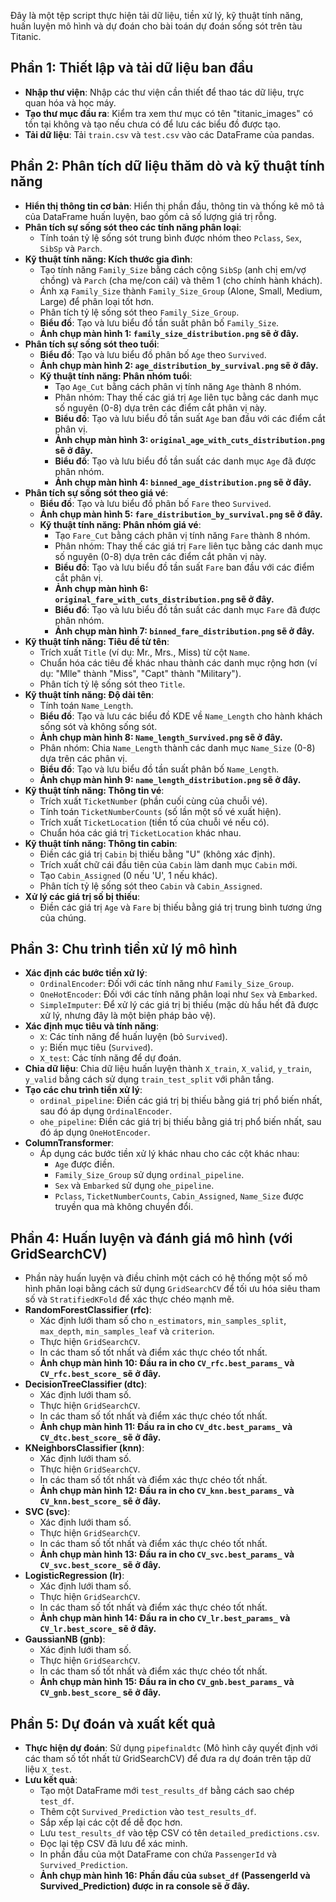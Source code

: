 Đây là một tệp script thực hiện tải dữ liệu, tiền xử lý, kỹ thuật tính năng, huấn luyện mô hình và dự đoán cho bài toán dự đoán sống sót trên tàu Titanic.

## Phần 1: Thiết lập và tải dữ liệu ban đầu

* **Nhập thư viện**: Nhập các thư viện cần thiết để thao tác dữ liệu, trực quan hóa và học máy.
* **Tạo thư mục đầu ra**: Kiểm tra xem thư mục có tên "titanic\_images" có tồn tại không và tạo nếu chưa có để lưu các biểu đồ được tạo.
* **Tải dữ liệu**: Tải `train.csv` và `test.csv` vào các DataFrame của pandas.

## Phần 2: Phân tích dữ liệu thăm dò và kỹ thuật tính năng

* **Hiển thị thông tin cơ bản**: Hiển thị phần đầu, thông tin và thống kê mô tả của DataFrame huấn luyện, bao gồm cả số lượng giá trị rỗng.
* **Phân tích sự sống sót theo các tính năng phân loại**:
    * Tính toán tỷ lệ sống sót trung bình được nhóm theo `Pclass`, `Sex`, `SibSp` và `Parch`.
* **Kỹ thuật tính năng: Kích thước gia đình**:
    * Tạo tính năng `Family_Size` bằng cách cộng `SibSp` (anh chị em/vợ chồng) và `Parch` (cha mẹ/con cái) và thêm 1 (cho chính hành khách).
    * Ánh xạ `Family_Size` thành `Family_Size_Group` (Alone, Small, Medium, Large) để phân loại tốt hơn.
    * Phân tích tỷ lệ sống sót theo `Family_Size_Group`.
    * **Biểu đồ**: Tạo và lưu biểu đồ tần suất phân bố `Family_Size`.
    * **Ảnh chụp màn hình 1: `family_size_distribution.png` sẽ ở đây.**
* **Phân tích sự sống sót theo tuổi**:
    * **Biểu đồ**: Tạo và lưu biểu đồ phân bố `Age` theo `Survived`.
    * **Ảnh chụp màn hình 2: `age_distribution_by_survival.png` sẽ ở đây.**
    * **Kỹ thuật tính năng: Phân nhóm tuổi**:
        * Tạo `Age_Cut` bằng cách phân vị tính năng `Age` thành 8 nhóm.
        * Phân nhóm: Thay thế các giá trị `Age` liên tục bằng các danh mục số nguyên (0-8) dựa trên các điểm cắt phân vị này.
        * **Biểu đồ**: Tạo và lưu biểu đồ tần suất `Age` ban đầu với các điểm cắt phân vị.
        * **Ảnh chụp màn hình 3: `original_age_with_cuts_distribution.png` sẽ ở đây.**
        * **Biểu đồ**: Tạo và lưu biểu đồ tần suất các danh mục `Age` đã được phân nhóm.
        * **Ảnh chụp màn hình 4: `binned_age_distribution.png` sẽ ở đây.**
* **Phân tích sự sống sót theo giá vé**:
    * **Biểu đồ**: Tạo và lưu biểu đồ phân bố `Fare` theo `Survived`.
    * **Ảnh chụp màn hình 5: `fare_distribution_by_survival.png` sẽ ở đây.**
    * **Kỹ thuật tính năng: Phân nhóm giá vé**:
        * Tạo `Fare_Cut` bằng cách phân vị tính năng `Fare` thành 8 nhóm.
        * Phân nhóm: Thay thế các giá trị `Fare` liên tục bằng các danh mục số nguyên (0-8) dựa trên các điểm cắt phân vị này.
        * **Biểu đồ**: Tạo và lưu biểu đồ tần suất `Fare` ban đầu với các điểm cắt phân vị.
        * **Ảnh chụp màn hình 6: `original_fare_with_cuts_distribution.png` sẽ ở đây.**
        * **Biểu đồ**: Tạo và lưu biểu đồ tần suất các danh mục `Fare` đã được phân nhóm.
        * **Ảnh chụp màn hình 7: `binned_fare_distribution.png` sẽ ở đây.**
* **Kỹ thuật tính năng: Tiêu đề từ tên**:
    * Trích xuất `Title` (ví dụ: Mr., Mrs., Miss) từ cột `Name`.
    * Chuẩn hóa các tiêu đề khác nhau thành các danh mục rộng hơn (ví dụ: "Mlle" thành "Miss", "Capt" thành "Military").
    * Phân tích tỷ lệ sống sót theo `Title`.
* **Kỹ thuật tính năng: Độ dài tên**:
    * Tính toán `Name_Length`.
    * **Biểu đồ**: Tạo và lưu các biểu đồ KDE về `Name_Length` cho hành khách sống sót và không sống sót.
    * **Ảnh chụp màn hình 8: `Name_length_Survived.png` sẽ ở đây.**
    * Phân nhóm: Chia `Name_Length` thành các danh mục `Name_Size` (0-8) dựa trên các phân vị.
    * **Biểu đồ**: Tạo và lưu biểu đồ tần suất phân bố `Name_Length`.
    * **Ảnh chụp màn hình 9: `name_length_distribution.png` sẽ ở đây.**
* **Kỹ thuật tính năng: Thông tin vé**:
    * Trích xuất `TicketNumber` (phần cuối cùng của chuỗi vé).
    * Tính toán `TicketNumberCounts` (số lần một số vé xuất hiện).
    * Trích xuất `TicketLocation` (tiền tố của chuỗi vé nếu có).
    * Chuẩn hóa các giá trị `TicketLocation` khác nhau.
* **Kỹ thuật tính năng: Thông tin cabin**:
    * Điền các giá trị `Cabin` bị thiếu bằng "U" (không xác định).
    * Trích xuất chữ cái đầu tiên của `Cabin` làm danh mục `Cabin` mới.
    * Tạo `Cabin_Assigned` (0 nếu 'U', 1 nếu khác).
    * Phân tích tỷ lệ sống sót theo `Cabin` và `Cabin_Assigned`.
* **Xử lý các giá trị số bị thiếu**:
    * Điền các giá trị `Age` và `Fare` bị thiếu bằng giá trị trung bình tương ứng của chúng.

## Phần 3: Chu trình tiền xử lý mô hình

* **Xác định các bước tiền xử lý**:
    * `OrdinalEncoder`: Đối với các tính năng như `Family_Size_Group`.
    * `OneHotEncoder`: Đối với các tính năng phân loại như `Sex` và `Embarked`.
    * `SimpleImputer`: Để xử lý các giá trị bị thiếu (mặc dù hầu hết đã được xử lý, nhưng đây là một biện pháp bảo vệ).
* **Xác định mục tiêu và tính năng**:
    * `X`: Các tính năng để huấn luyện (bỏ `Survived`).
    * `y`: Biến mục tiêu (`Survived`).
    * `X_test`: Các tính năng để dự đoán.
* **Chia dữ liệu**: Chia dữ liệu huấn luyện thành `X_train`, `X_valid`, `y_train`, `y_valid` bằng cách sử dụng `train_test_split` với phân tầng.
* **Tạo các chu trình tiền xử lý**:
    * `ordinal_pipeline`: Điền các giá trị bị thiếu bằng giá trị phổ biến nhất, sau đó áp dụng `OrdinalEncoder`.
    * `ohe_pipeline`: Điền các giá trị bị thiếu bằng giá trị phổ biến nhất, sau đó áp dụng `OneHotEncoder`.
* **ColumnTransformer**:
    * Áp dụng các bước tiền xử lý khác nhau cho các cột khác nhau:
        * `Age` được điền.
        * `Family_Size_Group` sử dụng `ordinal_pipeline`.
        * `Sex` và `Embarked` sử dụng `ohe_pipeline`.
        * `Pclass`, `TicketNumberCounts`, `Cabin_Assigned`, `Name_Size` được truyền qua mà không chuyển đổi.

## Phần 4: Huấn luyện và đánh giá mô hình (với GridSearchCV)

* Phần này huấn luyện và điều chỉnh một cách có hệ thống một số mô hình phân loại bằng cách sử dụng `GridSearchCV` để tối ưu hóa siêu tham số và `StratifiedKFold` để xác thực chéo mạnh mẽ.
* **RandomForestClassifier (rfc)**:
    * Xác định lưới tham số cho `n_estimators`, `min_samples_split`, `max_depth`, `min_samples_leaf` và `criterion`.
    * Thực hiện `GridSearchCV`.
    * In các tham số tốt nhất và điểm xác thực chéo tốt nhất.
    * **Ảnh chụp màn hình 10: Đầu ra in cho `CV_rfc.best_params_` và `CV_rfc.best_score_` sẽ ở đây.**
* **DecisionTreeClassifier (dtc)**:
    * Xác định lưới tham số.
    * Thực hiện `GridSearchCV`.
    * In các tham số tốt nhất và điểm xác thực chéo tốt nhất.
    * **Ảnh chụp màn hình 11: Đầu ra in cho `CV_dtc.best_params_` và `CV_dtc.best_score_` sẽ ở đây.**
* **KNeighborsClassifier (knn)**:
    * Xác định lưới tham số.
    * Thực hiện `GridSearchCV`.
    * In các tham số tốt nhất và điểm xác thực chéo tốt nhất.
    * **Ảnh chụp màn hình 12: Đầu ra in cho `CV_knn.best_params_` và `CV_knn.best_score_` sẽ ở đây.**
* **SVC (svc)**:
    * Xác định lưới tham số.
    * Thực hiện `GridSearchCV`.
    * In các tham số tốt nhất và điểm xác thực chéo tốt nhất.
    * **Ảnh chụp màn hình 13: Đầu ra in cho `CV_svc.best_params_` và `CV_svc.best_score_` sẽ ở đây.**
* **LogisticRegression (lr)**:
    * Xác định lưới tham số.
    * Thực hiện `GridSearchCV`.
    * In các tham số tốt nhất và điểm xác thực chéo tốt nhất.
    * **Ảnh chụp màn hình 14: Đầu ra in cho `CV_lr.best_params_` và `CV_lr.best_score_` sẽ ở đây.**
* **GaussianNB (gnb)**:
    * Xác định lưới tham số.
    * Thực hiện `GridSearchCV`.
    * In các tham số tốt nhất và điểm xác thực chéo tốt nhất.
    * **Ảnh chụp màn hình 15: Đầu ra in cho `CV_gnb.best_params_` và `CV_gnb.best_score_` sẽ ở đây.**

## Phần 5: Dự đoán và xuất kết quả

* **Thực hiện dự đoán**: Sử dụng `pipefinaldtc` (Mô hình cây quyết định với các tham số tốt nhất từ GridSearchCV) để đưa ra dự đoán trên tập dữ liệu `X_test`.
* **Lưu kết quả**:
    * Tạo một DataFrame mới `test_results_df` bằng cách sao chép `test_df`.
    * Thêm cột `Survived_Prediction` vào `test_results_df`.
    * Sắp xếp lại các cột để dễ đọc hơn.
    * Lưu `test_results_df` vào tệp CSV có tên `detailed_predictions.csv`.
    * Đọc lại tệp CSV đã lưu để xác minh.
    * In phần đầu của một DataFrame con chứa `PassengerId` và `Survived_Prediction`.
    * **Ảnh chụp màn hình 16: Phần đầu của `subset_df` (PassengerId và Survived_Prediction) được in ra console sẽ ở đây.**
